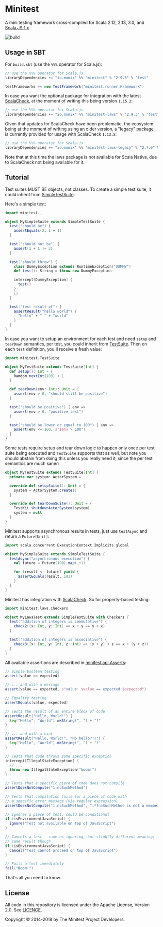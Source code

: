 # Minitest

A mini testing framework cross-compiled for Scala 2.12, 2.13, 3.0, and [Scala.JS 1.x](http://www.scala-js.org/).

![build](https://github.com/monix/minitest/workflows/build/badge.svg)

## Usage in SBT

For `build.sbt` (use the `%%%` operator for Scala.js):

```scala
// use the %%% operator for Scala.js
libraryDependencies += "io.monix" %% "minitest" % "2.9.3" % "test"

testFrameworks += new TestFramework("minitest.runner.Framework")
```

In case you want the optional package for integration with the latest
[ScalaCheck](https://www.scalacheck.org/), at the moment of writing
this being version `1.15.2`:

```scala
// use the %%% operator for Scala.js
libraryDependencies += "io.monix" %% "minitest-laws" % "2.9.3" % "test"
```

Given that updates for ScalaCheck have been problematic, the ecosystem
being at the moment of writing using an older version, a "legacy" package
is currently provided for usage with ScalaCheck `1.13.5`:

```scala
// use the %%% operator for Scala.js
libraryDependencies += "io.monix" %% "minitest-laws-legacy" % "2.7.0" % "test"
```

Note that at this time the laws package is not available for Scala
Native, due to ScalaCheck not being available for it.

## Tutorial

Test suites MUST BE objects, not classes. To create a simple test suite, it could
inherit from [SimpleTestSuite](shared/src/main/scala/minitest/SimpleTestSuite.scala):

Here's a simple test:

```scala
import minitest._

object MySimpleSuite extends SimpleTestSuite {
  test("should be") {
    assertEquals(2, 1 + 1)
  }

  test("should not be") {
    assert(1 + 1 != 3)
  }

  test("should throw") {
    class DummyException extends RuntimeException("DUMMY")
    def test(): String = throw new DummyException

    intercept[DummyException] {
      test()
    }
    ()
  }

  test("test result of") {
    assertResult("hello world") {
      "hello" + " " + "world"
    }
  }
}
```

In case you want to setup an environment for each test and need `setup` and
`tearDown` semantics, per test, you could inherit from
[TestSuite](shared/src/main/scala/minitest/TestSuite.scala). Then on each `test` definition,
you'll receive a fresh value:

```scala
import minitest.TestSuite

object MyTestSuite extends TestSuite[Int] {
  def setup(): Int = {
    Random.nextInt(100) + 1
  }

  def tearDown(env: Int): Unit = {
    assert(env > 0, "should still be positive")
  }

  test("should be positive") { env =>
    assert(env > 0, "positive test")
  }

  test("should be lower or equal to 100") { env =>
    assert(env <= 100, s"$env > 100")
  }
}
```

Some tests require setup and tear down logic to happen only once per test suite
being executed and `TestSuite` supports that as well, but note you should abstain
from doing this unless you really need it, since the per test semantics are much
saner:

```scala
object MyTestSuite extends TestSuite[Int] {
  private var system: ActorSystem = _

  override def setupSuite(): Unit = {
    system = ActorSystem.create()
  }

  override def tearDownSuite(): Unit = {
    TestKit.shutdownActorSystem(system)
    system = null
  }
}
```

Minitest supports asynchronous results in tests, just use `testAsync` and
return a `Future[Unit]`:

```scala
import scala.concurrent.ExecutionContext.Implicits.global

object MySimpleSuite extends SimpleTestSuite {
  testAsync("asynchronous execution") {
    val future = Future(100).map(_+1)

    for (result <- future) yield {
      assertEquals(result, 101)
    }
  }
}
```

Minitest has integration with [ScalaCheck](https://www.scalacheck.org/).
So for property-based testing:

```scala
import minitest.laws.Checkers

object MyLawsTest extends SimpleTestSuite with Checkers {
  test("addition of integers is commutative") {
    check2((x: Int, y: Int) => x + y == y + x)
  }

  test("addition of integers is associative") {
    check3((x: Int, y: Int, z: Int) => (x + y) + z == x + (y + z))
  }
}
```

All available assertions are described in [minitest.api.Asserts](./shared/src/main/scala/minitest/api/Asserts.scala):

```scala
// Simple boolean testing
assert(value == expected)

// ... and with a message
assert(value == expected, s"value: $value == expected $expected")

// Equality testing
assertEquals(value, expected)

// Tests the result of an entire block of code
assertResult("Hello, World!") {
  Seq("Hello", "World").mkString(", ") + "!"
}

// ... and with a hint
assertResult("Hello, World!", "No hello?!?") {
  Seq("Hello", "World").mkString(", ") + "!"
}

// Tests that code throws some specific exception
intercept[IllegalStateException] {
  // ...
  throw new IllegalStateException("boom!")
}

// Tests that a specific piece of code does not compile
assertDoesNotCompile("1.noSuchMethod")

// Tests that compilation fails for a piece of code with
// a specific error message (via regular expression)
assertDoesNotCompile("1.noSuchMethod", ".*?noSuchMethod is not a member of Int")

// Ignores a piece of test, could be conditional
if (isEnvironmentJavaScript) {
  ignore("Test not available on top of JavaScript")
}

// Cancels a test — same as ignoring, but slightly different meaning;
// same result though
if (isEnvironmentJavaScript) {
  cancel("Test cannot proceed on top of JavaScript")
}

// Fails a test immediately
fail("Boom!")
```

That's all you need to know.

## License

All code in this repository is licensed under the Apache License, Version 2.0.
See [LICENCE](./LICENSE).

Copyright &copy; 2014-2018 by The Minitest Project Developers.
